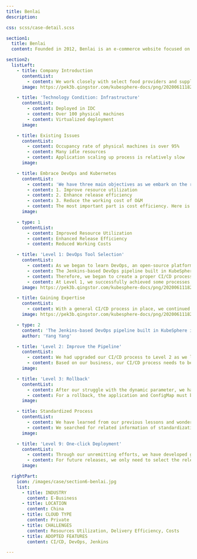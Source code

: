 ```yaml
---
title: Benlai
description:

css: scss/case-detail.scss

section1:
  title: Benlai
  content: Founded in 2012, Benlai is an e-commerce website focused on food, including fruits and vegetables.

section2:
  listLeft:
    - title: Company Introduction
      contentList:
        - content: We work closely with select food providers and supply bases. We are committed to improving food safety in China as we strive to provide cold chain delivery services and direct home delivery services from our bases. This is how we work to become a quality food provider in China.
      image: https://pek3b.qingstor.com/kubesphere-docs/png/20200611182545.png

    - title: 'Technology Condition: Infrastructure'
      contentList:
        - content: Deployed in IDC
        - content: Over 100 physical machines
        - content: Virtualized deployment
      image:

    - title: Existing Issues
      contentList:
        - content: Occupancy rate of physical machines is over 95%
        - content: Many idle resources
        - content: Application scaling up process is relatively slow
      image:

    - title: Embrace DevOps and Kubernetes
      contentList:
        - content: 'We have three main objectives as we embark on the road of DevOps:'
        - content: 1. Improve resource utilization
        - content: 2. Enhance release efficiency
        - content: 3. Reduce the working cost of O&M
        - content: The most important part is cost efficiency. Here is how we work to update our business toward DevOps.
      image:

    - type: 1
      contentList:
        - content: Improved Resource Utilization
        - content: Enhanced Release Efficiency
        - content: Reduced Working Costs

    - title: 'Level 1: DevOps Tool Selection'
      contentList:
        - content: As we began to learn DevOps, an open-source platform KubeSphere had come to our awareness. KubeSphere is an enterprise-grade container platform built on Kubernetes with applications as its kernel. It supports multiple business scenarios, including agile development and automated O&M, DevOps, microservices governance, grayscale release, multi-tenant management, monitoring and alerting, log query and collection, application store, storage management and network management.
        - content: The Jenkins-based DevOps pipeline built in KubeSphere is very appropriate for us to use as it provides all necessary cloud native tools across the whole ecosystem for O&M.
        - content: Therefore, we began to create a proper CI/CD process by learning the operation, grammar and plugins related to KubeSphere and Jenkins. With the support of KubeSphere container platform, our level 1 CI/CD process had taken shape.
        - content: At Level 1, we successfully achieved some processes, such as code pulling, application programming, pushing images to a local repository and deploying them to a Kubernetes cluster.
      image: https://pek3b.qingstor.com/kubesphere-docs/png/20200611182621.png

    - title: Gaining Expertise
      contentList:
        - content: With a general CI/CD process in place, we continued to work on the pipeline. For example, we succeeded in the dynamical generation of application information after we studied how to customize a Jenkins pipeline. A large part of the reason why Jenkins becomes a major enterprise-grade CI/CD application is that it features an abundant plugin ecosystem. This has driven us to continue to work on Jenkins plugins, achieving a series of processes in the pipeline, such as FTP uploading, dynamic deployment of ConfigMap with commands and storage deployment.
      image: https://pek3b.qingstor.com/kubesphere-docs/png/20200611182839.png

    - type: 2
      content: 'The Jenkins-based DevOps pipeline built in KubeSphere is very appropriate for us to use as it provides all necessary cloud native tools across the whole ecosystem for O&M.'
      author: 'Yang Yang'

    - title: 'Level 2: Improve the Pipeline'
      contentList:
        - content: We had upgraded our CI/CD process to Level 2 as we learned more about the Jenkinsfile grammar and plugins. We added more elements in the pipeline, such as configuration deployment, storage deployment and CND uploading.
        - content: Based on our business, our CI/CD process needs to be divided into varied types for release with different parameters for each type. At the beginning, we tried to use “when” first followed by “Input” to provide different parameters. However, the running order did not come the way we expected. Alternatively, we were aware of another kind of Input grammar to serve as a perfect solution to our issue.
      image:

    - title: 'Level 3: Rollback'
      contentList:
        - content: After our struggle with the dynamic parameter, we had upgraded our CI/CD process to Level 3 where dynamic parameters could be generated for different types of tasks.
        - content: For a rollback, the application and ConfigMap must both be included in the rollback while the ConfigMap version controlling feature is not supported in Kubernetes, which poses a great challenge for management. In this connection, we have to acquire the ConfigMap from the configuration center every time an application is released. When a ConfigMap is generated, the version number will be added following its name. This is how we work to perform a rollback for both the application and ConfigMap.
      image:

    - title: Standardized Process
      contentList:
        - content: We have learned from our previous lessons and wondered whether we can standardize the whole process once we have a well-placed CI/CD process. That means all applications can go through the same process before they are released. This serves as a more efficient way than to write the CI/CD process into the pipeline of every application. This is because it will be quite difficult to change the process of various applications once the CI/CD process needs to be modified.
        - content: We searched for related information of standardization and finally found Shared Libraries of Jenkins, which helped us to divide the CI/CD process into two parts. Now, we only need to input parameters in the Jenkins pipeline of each application and call the method to execute the process. What’s more, the code of the Jenkins pipeline for each application has decreased from over 500 lines to less than 30 lines.
      image:

    - title: 'Level 9: One-click Deployment'
      contentList:
        - content: Through our unremitting efforts, we have developed great expertise all the way up to Level 9, as the CI/CD process sees a considerable improvement.
        - content: For future releases, we only need to select the release type and environment and perhaps a cup of coffee ☕️, waiting for the service to be released by KubeSphere all with one click.
      image:

  rightPart:
    icon: /images/case/section6-benlai.jpg
    list:
      - title: INDUSTRY
        content: E-Business
      - title: LOCATION
        content: China
      - title: CLOUD TYPE
        content: Private
      - title: CHALLENGES
        content: Resources Utilization, Delivery Efficiency, Costs
      - title: ADOPTED FEATURES
        content: CI/CD, DevOps, Jenkins

---
```

